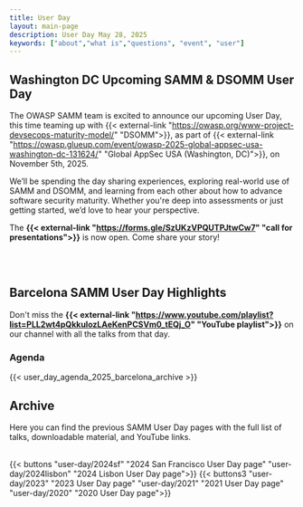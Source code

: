 ```yaml
---
title: User Day
layout: main-page
description: User Day May 28, 2025
keywords: ["about","what is","questions", "event", "user"]
---
```


## Washington DC Upcoming SAMM & DSOMM User Day

The OWASP SAMM team is excited to announce our upcoming User Day, this time teaming up with {{< external-link "https://owasp.org/www-project-devsecops-maturity-model/" "DSOMM">}}, as part of {{< external-link "https://owasp.glueup.com/event/owasp-2025-global-appsec-usa-washington-dc-131624/" "Global AppSec USA (Washington, DC)">}}, on November 5th, 2025.

We’ll be spending the day sharing experiences, exploring real-world use of SAMM and DSOMM, and learning from each other about how to advance software security maturity. Whether you're deep into assessments or just getting started, we’d love to hear your perspective.

The <b>{{< external-link "https://forms.gle/SzUKzVPQUTPJtwCw7" "call for presentations">}}</b> is now open. Come share your story!


<br/><br/>

## Barcelona SAMM User Day Highlights

Don't miss the <b>{{< external-link "https://www.youtube.com/playlist?list=PLL2wt4pQkkuIozLAeKenPCSVm0_tEQj_O" "YouTube playlist">}}</b> on our channel with all the talks from that day.

### Agenda
{{< user_day_agenda_2025_barcelona_archive >}}

## Archive

Here you can find the previous SAMM User Day pages with the full list of talks, downloadable material, and YouTube links.
<br/><br/>

{{< buttons "user-day/2024sf" "2024 San Francisco User Day page" "user-day/2024lisbon" "2024 Lisbon User Day page">}}
{{< buttons3 "user-day/2023" "2023 User Day page" "user-day/2021" "2021 User Day page" "user-day/2020" "2020 User Day page">}}
